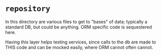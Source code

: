 # `repository`

In this directory are various files to get to "bases" of data; typically a standard DB, but could
be anything.  ORM specific code is sequestered here.

Having this layer helps testing services, since calls to the db are made to THIS code and can be mocked easily,
where ORM cannot often cannot.